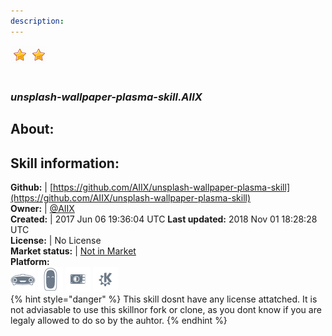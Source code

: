```yaml
--- 
description: 
---
```


![](../.gitbook/assets/star.png)![](../.gitbook/assets/star.png)  
#   
### _unsplash-wallpaper-plasma-skill.AIIX_  
## About:  


## Skill information:  
**Github:** | [https://github.com/AIIX/unsplash-wallpaper-plasma-skill](https://github.com/AIIX/unsplash-wallpaper-plasma-skill)  
**Owner:** | [@AIIX](https://github.com/AIIX)  
**Created:** | 2017 Jun 06 19:36:04 UTC  **Last updated:** 2018 Nov 01 18:28:28 UTC  
**License:** | No License  
**Market status:** | [Not in Market](https://market.mycroft.ai/skill/)  
**Platform:**  
 ![](../.gitbook/assets/mark-1-icon.png)  ![](../.gitbook/assets/mark-2-icon.png)  ![](../.gitbook/assets/picroft-icon.png)  ![](../.gitbook/assets/kde.png)   
{% hint style="danger" %}
This skill dosnt have any license attatched. It is not adviasable to use this skillnor fork or clone, as you dont know if you are legaly allowed to do so by the auhtor.
{% endhint %}

